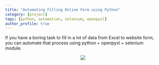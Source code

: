 ```yaml
---
title: "Automating Filling Online Form using Python"
category: [project]
tags: [python, automation, selenium, openpyxl]
author_profile: true
---
```


If you have a boring task to fill in a lot of data from Excel to website form, you can automate that process using python + openpyxl + selenium module.

<div align = "center">
  <img src = "/assets/images/AutoForm.gif"/>
</div>